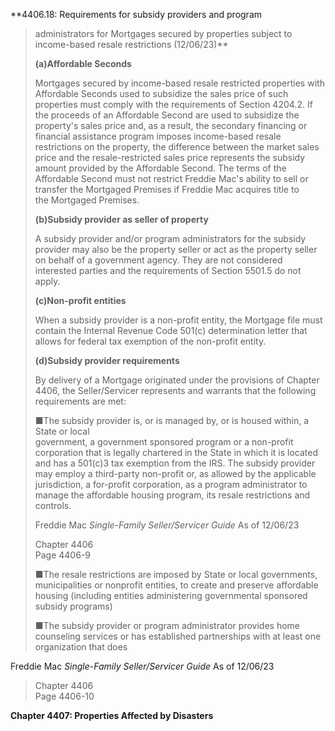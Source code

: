 **4406.18: Requirements for subsidy providers and program
> administrators for Mortgages secured by properties subject to
> income-based resale restrictions (12/06/23)**
>
> **(a)Affordable Seconds**
>
> Mortgages secured by income-based resale restricted properties with
> Affordable Seconds used to subsidize the sales price of such
> properties must comply with the requirements of Section 4204.2. If the
> proceeds of an Affordable Second are used to subsidize the property's
> sales price and, as a result, the secondary financing or financial
> assistance program imposes income-based resale restrictions on the
> property, the difference between the market sales price and the
> resale-restricted sales price represents the subsidy amount provided
> by the Affordable Second. The terms of the Affordable Second must not
> restrict Freddie Mac's ability to sell or transfer the Mortgaged
> Premises if Freddie Mac acquires title to\
> the Mortgaged Premises.
>
> **(b)Subsidy provider as seller of property**
>
> A subsidy provider and/or program administrators for the subsidy
> provider may also be the property seller or act as the property seller
> on behalf of a government agency. They are not considered interested
> parties and the requirements of Section 5501.5 do not apply.
>
> **(c)Non-profit entities**
>
> When a subsidy provider is a non-profit entity, the Mortgage file must
> contain the Internal Revenue Code 501(c) determination letter that
> allows for federal tax exemption of the non-profit entity.
>
> **(d)Subsidy provider requirements**
>
> By delivery of a Mortgage originated under the provisions of Chapter
> 4406, the Seller/Servicer represents and warrants that the following
> requirements are met:
>
> ■The subsidy provider is, or is managed by, or is housed within, a
> State or local\
> government, a government sponsored program or a non-profit corporation
> that is legally chartered in the State in which it is located and has
> a 501(c)3 tax exemption from the IRS. The subsidy provider may employ
> a third-party non-profit or, as allowed by the applicable
> jurisdiction, a for-profit corporation, as a program administrator to
> manage the affordable housing program, its resale restrictions and
> controls.
>
> Freddie Mac *Single-Family Seller/Servicer Guide* As of 12/06/23
>
> Chapter 4406\
> Page 4406-9
>
> ■The resale restrictions are imposed by State or local governments,
> municipalities or nonprofit entities, to create and preserve
> affordable housing (including entities administering governmental
> sponsored subsidy programs)
>
> ■The subsidy provider or program administrator provides home
> counseling services or has established partnerships with at least one
> organization that does

Freddie Mac *Single-Family Seller/Servicer Guide* As of 12/06/23

> Chapter 4406\
> Page 4406-10

**Chapter 4407: Properties Affected by Disasters**